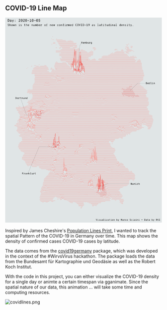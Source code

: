 ## COVID-19 Line Map

![covidlines.png](https://github.com/indblik-io/covidlines/blob/main/covidlines.png?raw=true)

Inspired by James Cheshire's [Population Lines Print](https://spatial.ly/2014/08/population-lines/), I wanted to track the spatial Pattern of the COVID-19 in Germany over time. This map shows the density of confirmed cases COVID-19 cases by latitude. 

The data comes from the [covid19germany](https://github.com/nevrome/covid19germany) package, which was developed in the context of the #WirvsVirus hackathon. The package loads the data from the Bundesamt für Kartographie und Geodäsie as well as the Robert Koch Institut.

With the code in this project, you can either visualize the COVID-19 density for a single day or animte a certain timespan via gganimate. Since the spatial nature of our data, this animation ... will take some time and computing resources. 

![covidlines.png](https://github.com/marcosci/covidlines/blob/main/covidlines.gif?raw=true)



